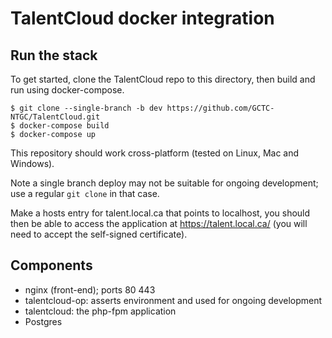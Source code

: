 
# TalentCloud docker integration


## Run the stack

To get started, clone the TalentCloud repo to this directory, then build and run using docker-compose.

```
$ git clone --single-branch -b dev https://github.com/GCTC-NTGC/TalentCloud.git 
$ docker-compose build 
$ docker-compose up
```

This repository should work cross-platform (tested on Linux, Mac and Windows).

Note a single branch deploy may not be suitable for ongoing development; use a regular `git clone` in that case.

Make a hosts entry for talent.local.ca that points to localhost, you should then be able to access the application at https://talent.local.ca/ (you will need to accept the self-signed certificate).

## Components

* nginx (front-end); ports 80 443
* talentcloud-op: asserts environment and used for ongoing development
* talentcloud: the php-fpm application
* Postgres
